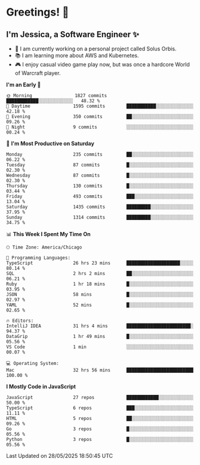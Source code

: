 # Greetings! 🧠

## I'm Jessica, a Software Engineer :sparkles:

- 🌟 I am currently working on a personal project called Solus Orbis.
- 📚 I am learning more about AWS and Kubernetes.
- 🎮 I enjoy casual video game play now, but was once a hardcore World of Warcraft player.

<!--START_SECTION:waka-->
**I'm an Early 🐤** 

```text
🌞 Morning                1827 commits        ████████████░░░░░░░░░░░░░   48.32 % 
🌆 Daytime                1595 commits        ███████████░░░░░░░░░░░░░░   42.18 % 
🌃 Evening                350 commits         ██░░░░░░░░░░░░░░░░░░░░░░░   09.26 % 
🌙 Night                  9 commits           ░░░░░░░░░░░░░░░░░░░░░░░░░   00.24 % 
```
📅 **I'm Most Productive on Saturday** 

```text
Monday                   235 commits         ██░░░░░░░░░░░░░░░░░░░░░░░   06.22 % 
Tuesday                  87 commits          █░░░░░░░░░░░░░░░░░░░░░░░░   02.30 % 
Wednesday                87 commits          █░░░░░░░░░░░░░░░░░░░░░░░░   02.30 % 
Thursday                 130 commits         █░░░░░░░░░░░░░░░░░░░░░░░░   03.44 % 
Friday                   493 commits         ███░░░░░░░░░░░░░░░░░░░░░░   13.04 % 
Saturday                 1435 commits        █████████░░░░░░░░░░░░░░░░   37.95 % 
Sunday                   1314 commits        █████████░░░░░░░░░░░░░░░░   34.75 % 
```


📊 **This Week I Spent My Time On** 

```text
🕑︎ Time Zone: America/Chicago

💬 Programming Languages: 
TypeScript               26 hrs 23 mins      ████████████████████░░░░░   80.14 % 
SQL                      2 hrs 2 mins        ██░░░░░░░░░░░░░░░░░░░░░░░   06.21 % 
Ruby                     1 hr 18 mins        █░░░░░░░░░░░░░░░░░░░░░░░░   03.95 % 
JSON                     58 mins             █░░░░░░░░░░░░░░░░░░░░░░░░   02.97 % 
YAML                     52 mins             █░░░░░░░░░░░░░░░░░░░░░░░░   02.65 % 

🔥 Editors: 
IntelliJ IDEA            31 hrs 4 mins       ████████████████████████░   94.37 % 
DataGrip                 1 hr 49 mins        █░░░░░░░░░░░░░░░░░░░░░░░░   05.56 % 
VS Code                  1 min               ░░░░░░░░░░░░░░░░░░░░░░░░░   00.07 % 

💻 Operating System: 
Mac                      32 hrs 56 mins      █████████████████████████   100.00 % 
```

**I Mostly Code in JavaScript** 

```text
JavaScript               27 repos            ████████████░░░░░░░░░░░░░   50.00 % 
TypeScript               6 repos             ███░░░░░░░░░░░░░░░░░░░░░░   11.11 % 
HTML                     5 repos             ██░░░░░░░░░░░░░░░░░░░░░░░   09.26 % 
Go                       3 repos             █░░░░░░░░░░░░░░░░░░░░░░░░   05.56 % 
Python                   3 repos             █░░░░░░░░░░░░░░░░░░░░░░░░   05.56 % 
```




 Last Updated on 28/05/2025 18:50:45 UTC
<!--END_SECTION:waka-->

<!--
**jessikuh/jessikuh** is a ✨ _special_ ✨ repository because its `README.md` (this file) appears on your GitHub profile.

Here are some ideas to get you started:

- 🔭 I’m currently working on ...
- 🌱 I’m currently learning ...
- 👯 I’m looking to collaborate on ...
- 🤔 I’m looking for help with ...
- 💬 Ask me about ...
- 📫 How to reach me: ...
- 😄 Pronouns: ...
- ⚡ Fun fact: ...
-->
